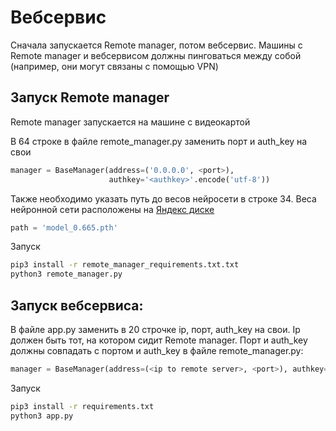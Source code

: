 # Вебсервис

Сначала запускается Remote manager, потом вебсервис.
Машины с Remote manager и вебсервисом должны пинговаться между собой (например, они могут связаны с помощью VPN)

## Запуск Remote manager

Remote manager запускается на машине с видеокартой

В 64 строке в файле remote_manager.py заменить порт и auth_key на свои

```python
manager = BaseManager(address=('0.0.0.0', <port>),
                      authkey='<authkey>'.encode('utf-8'))
```

Также необходимо указать путь до весов нейросети в строке 34. 
Веса нейронной сети расположены на [Яндекс диске](https://yadi.sk/d/W60C2mkM3u-1Kw)

```python
path = 'model_0.665.pth'
```

Запуск

```bash
pip3 install -r remote_manager_requirements.txt.txt
python3 remote_manager.py
```


## Запуск вебсервиса:


В файле app.py заменить в 20 строчке ip, порт, auth_key на свои. Ip должен быть тот, на котором сидит Remote manager. 
Порт и auth_key должны совпадать с портом и auth_key в файле remote_manager.py:

```python
manager = BaseManager(address=(<ip to remote server>, <port>), authkey=b'<authkey>')
```

Запуск

```bash
pip3 install -r requirements.txt
python3 app.py
```

